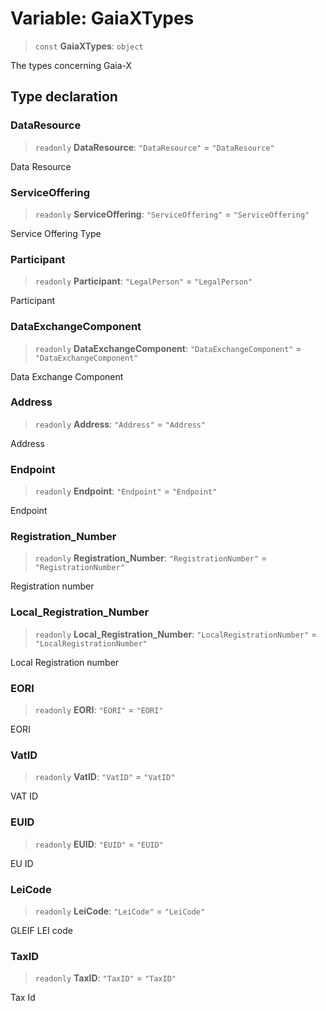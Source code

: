 # Variable: GaiaXTypes

> `const` **GaiaXTypes**: `object`

The types concerning Gaia-X

## Type declaration

### DataResource

> `readonly` **DataResource**: `"DataResource"` = `"DataResource"`

Data Resource

### ServiceOffering

> `readonly` **ServiceOffering**: `"ServiceOffering"` = `"ServiceOffering"`

Service Offering Type

### Participant

> `readonly` **Participant**: `"LegalPerson"` = `"LegalPerson"`

Participant

### DataExchangeComponent

> `readonly` **DataExchangeComponent**: `"DataExchangeComponent"` = `"DataExchangeComponent"`

Data Exchange Component

### Address

> `readonly` **Address**: `"Address"` = `"Address"`

Address

### Endpoint

> `readonly` **Endpoint**: `"Endpoint"` = `"Endpoint"`

Endpoint

### Registration\_Number

> `readonly` **Registration\_Number**: `"RegistrationNumber"` = `"RegistrationNumber"`

Registration number

### Local\_Registration\_Number

> `readonly` **Local\_Registration\_Number**: `"LocalRegistrationNumber"` = `"LocalRegistrationNumber"`

Local Registration number

### EORI

> `readonly` **EORI**: `"EORI"` = `"EORI"`

EORI

### VatID

> `readonly` **VatID**: `"VatID"` = `"VatID"`

VAT ID

### EUID

> `readonly` **EUID**: `"EUID"` = `"EUID"`

EU ID

### LeiCode

> `readonly` **LeiCode**: `"LeiCode"` = `"LeiCode"`

GLEIF LEI code

### TaxID

> `readonly` **TaxID**: `"TaxID"` = `"TaxID"`

Tax Id
